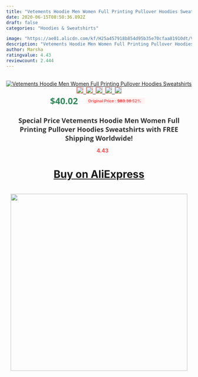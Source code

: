 ```yaml
---
title: "Vetements Hoodie Men Women Full Printing Pullover Hoodies Sweatshirts"
date: 2020-06-15T08:50:36.892Z
draft: false
categories: "Hoodies & Sweatshirts"

image: "https://ae01.alicdn.com/kf/H25a457918b854d95b35e70cfaa81910dt/Vetements-Hoodie-Men-Women-Full-Printing-Pullover-Hoodies-Sweatshirts.jpg"
description: "Vetements Hoodie Men Women Full Printing Pullover Hoodies Sweatshirts"
author: Marsha
ratingvalue: 4.43
reviewcount: 2.444
---
```

<br>
<div style="text-align: center;">
<a href="https://s.click.aliexpress.com/e/_Ao7G85" target="_blank" rel="nofollow noopener noreferrer"><img alt="Vetements Hoodie Men Women Full Printing Pullover Hoodies Sweatshirts" class="magnifier-image" src="https://ae01.alicdn.com/kf/H25a457918b854d95b35e70cfaa81910dt/Vetements-Hoodie-Men-Women-Full-Printing-Pullover-Hoodies-Sweatshirts.jpg_640x640.jpg">
<br>
<img style="border:1px solid salmon" src="https://ae01.alicdn.com/kf/H25a457918b854d95b35e70cfaa81910dt/Vetements-Hoodie-Men-Women-Full-Printing-Pullover-Hoodies-Sweatshirts.jpg_120x120.jpg">&nbsp;&nbsp;<img style="border:1px solid salmon" src="https://ae01.alicdn.com/kf/Hafc6ddc792d24c54913b5e89bbeb5d4b8/Vetements-Hoodie-Men-Women-Full-Printing-Pullover-Hoodies-Sweatshirts.jpg_120x120.jpg">&nbsp;&nbsp;<img style="border:1px solid salmon" src="https://ae01.alicdn.com/kf/Hdcf8cf4afcfd421d951f6907c770f479D/Vetements-Hoodie-Men-Women-Full-Printing-Pullover-Hoodies-Sweatshirts.jpg_120x120.jpg">&nbsp;&nbsp;<img style="border:1px solid salmon" src="https://ae01.alicdn.com/kf/H08888db49b674df2bc138552aeb175d1X/Vetements-Hoodie-Men-Women-Full-Printing-Pullover-Hoodies-Sweatshirts.jpg_120x120.jpg">&nbsp;&nbsp;<img style="border:1px solid salmon" src="https://ae01.alicdn.com/kf/Hff09051f40bb4ecc86a37f1c1f20e304C/Vetements-Hoodie-Men-Women-Full-Printing-Pullover-Hoodies-Sweatshirts.jpg_120x120.jpg"></a></div><br0>
<div style="text-align: center;"><span style="background-color: white; border: 0px; box-sizing: border-box; color: seagreen; display: inline-block; font-family: &quot;open sans&quot; , &quot;arial&quot; , &quot;helvetica&quot; , sans-serif , &quot;heiti&quot;; font-size: 24px; font-stretch: inherit; font-weight: 700; line-height: inherit; margin: 0px 10px 0px 0px; padding: 0px; vertical-align: middle;">$40.02 </span>
<span style="background: rgb(255 , 241 , 241); border-radius: 3px; border: 0px; box-sizing: border-box; color: #ff4747; display: inline-block; font-family: inherit; font-size: 12px; font-stretch: inherit; font-style: inherit; font-variant: inherit; font-weight: 600; line-height: inherit; margin: 0px; padding: 2px 5px; transform: scale(0.9); vertical-align: middle;">Original Price : <b style="text-decoration: line-through;">$83.38 </b> 52%&nbsp;&nbsp;</span></div>
<h1 style="color: #333333; display: inline-block; font-family: &quot;open sans&quot; , &quot;arial&quot; , &quot;helvetica&quot; , sans-serif , &quot;heiti&quot;; font-size: 18px; font-stretch: inherit; font-weight: 700; text-align: center;">Special Price Vetements Hoodie Men Women Full Printing Pullover Hoodies Sweatshirts with FREE Shipping Worldwide!</h1>
<div style="color: #ff4747; text-align: center;">
<img src="https://4.bp.blogspot.com/-M0ZcTcb-5uY/XleCXlxnR4I/AAAAAAAAAEc/OrjgMkXV1oMQFaCRZj5HQwOCBcu3w1FegCPcBGAYYCw/s1600/star.png" style="height: 15px;">&nbsp;<b>4.43</b></div>
<div class="button_cont" align="center"><a class="buynow_a" href="https://s.click.aliexpress.com/e/_Ao7G85" target="_blank" rel="nofollow noopener noreferrer"><H1>Buy on AliExpress</H1></a></div><br>
<div class="separator" style="clear: both; text-align: center;">
<img src="https://lh3.googleusercontent.com/-pTy5HemUv9M/XlePHvY0dAI/AAAAAAAAAE4/0nX5iRUoIWY8eMW9Dpxeirr157OZliDIgCLcBGAsYHQ/s1600/badge.gif" width="480">
</div>
